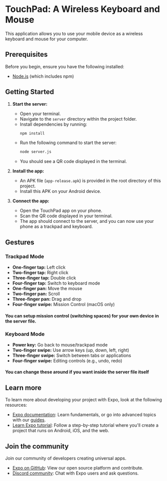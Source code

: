 # TouchPad: A Wireless Keyboard and Mouse

This application allows you to use your mobile device as a wireless keyboard and mouse for your computer.

## Prerequisites

Before you begin, ensure you have the following installed:

- [Node.js](https://nodejs.org/) (which includes npm)

## Getting Started

1.  **Start the server:**
    - Open your terminal.
    - Navigate to the `server` directory within the project folder.
    - Install dependencies by running:
      ```bash
      npm install
      ```
    - Run the following command to start the server:
      ```bash
      node server.js
      ```
    - You should see a QR code displayed in the terminal.

2.  **Install the app:**
    - An APK file (`app-release.apk`) is provided in the root directory of this project.
    - Install this APK on your Android device.

3.  **Connect the app:**
    - Open the TouchPad app on your phone.
    - Scan the QR code displayed in your terminal.
    - The app should connect to the server, and you can now use your phone as a trackpad and keyboard.

## Gestures

### Trackpad Mode

-   **One-finger tap:** Left click
-   **Two-finger tap:** Right click
-   **Three-finger tap:** Double click
-   **Four-finger tap:** Switch to keyboard mode
-   **One-finger pan:** Move the mouse
-   **Two-finger pan:** Scroll
-   **Three-finger pan:** Drag and drop
-   **Four-finger swipe:** Mission Control (macOS only)

#### You can setup mission control (switching spaces) for your own device in the server file.

### Keyboard Mode

-   **Power key:** Go back to mouse/trackpad mode
-   **Two-finger swipe:** Use arrow keys (up, down, left, right)
-   **Three-finger swipe:** Switch between tabs or applications
-   **Four-finger swipe:** Editing controls (e.g., undo, redo)

#### You can change these around if you want inside the server file itself

## Learn more

To learn more about developing your project with Expo, look at the following resources:

-   [Expo documentation](https://docs.expo.dev/): Learn fundamentals, or go into advanced topics with our [guides](https://docs.expo.dev/guides).
-   [Learn Expo tutorial](https://docs.expo.dev/tutorial/introduction/): Follow a step-by-step tutorial where you'll create a project that runs on Android, iOS, and the web.

## Join the community

Join our community of developers creating universal apps.

-   [Expo on GitHub](https://github.com/expo/expo): View our open source platform and contribute.
-   [Discord community](https://chat.expo.dev): Chat with Expo users and ask questions.